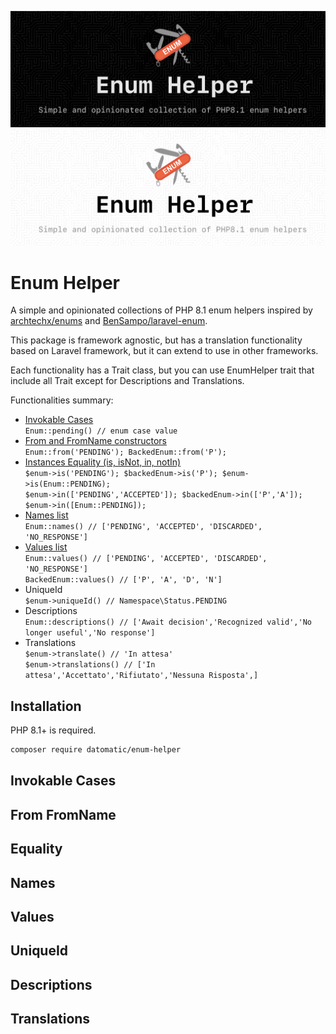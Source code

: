 ![Enum Helper-Dark](branding/dark.png#gh-dark-mode-only)![Enum Helper-Light](branding/light.png#gh-light-mode-only)
# Enum Helper
A simple and opinionated collections of PHP 8.1 enum helpers inspired by [archtechx/enums](https://github.com/archtechx/enums) and [BenSampo/laravel-enum](https://github.com/BenSampo/laravel-enum).

This package is framework agnostic, but has a translation functionality based on Laravel framework, but it can extend to use in other frameworks.

Each functionality has a Trait class, but you can use EnumHelper trait that include all Trait except for Descriptions and Translations. 

Functionalities summary:
- [Invokable Cases](#invokable-cases)  
    `Enum::pending() // enum case value`
- [From and FromName constructors](#from-fromName)  
    `Enum::from('PENDING'); BackedEnum::from('P'); `
- [Instances Equality (is, isNot, in, notIn)](#equality)  
    `$enum->is('PENDING'); $backedEnum->is('P'); $enum->is(Enum::PENDING);`  
    `$enum->in(['PENDING','ACCEPTED']); $backedEnum->in(['P','A']); $enum->in([Enum::PENDING]);`
- [Names list](#names)  
    `Enum::names() // ['PENDING', 'ACCEPTED', 'DISCARDED', 'NO_RESPONSE']`
- [Values list](#values)  
    `Enum::values() // ['PENDING', 'ACCEPTED', 'DISCARDED', 'NO_RESPONSE']`  
    `BackedEnum::values() // ['P', 'A', 'D', 'N']`
- UniqueId  
    `$enum->uniqueId() // Namespace\Status.PENDING`
- Descriptions  
    `Enum::descriptions() // ['Await decision','Recognized valid','No longer useful','No response']`
- Translations  
  `$enum->translate() // 'In attesa'`  
  `$enum->translations() // ['In attesa','Accettato','Rifiutato','Nessuna Risposta',]`

## Installation

PHP 8.1+ is required.

```sh
composer require datomatic/enum-helper
```

## Invokable Cases 

## From FromName

## Equality

## Names

## Values 

## UniqueId

## Descriptions 

## Translations 
